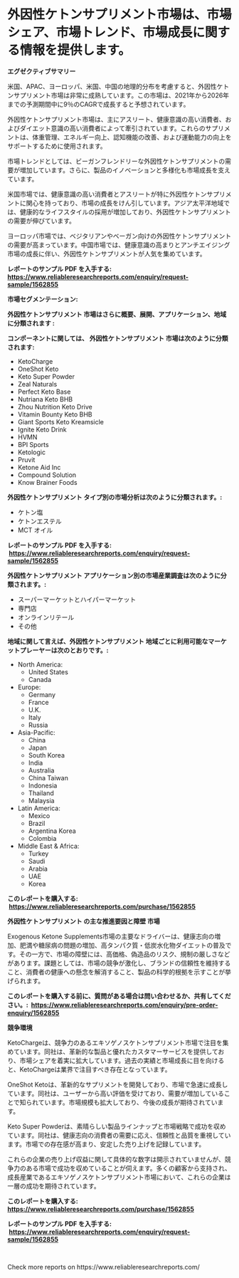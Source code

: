 <p><h1>外因性ケトンサプリメント市場は、市場シェア、市場トレンド、市場成長に関する情報を提供します。</h1></p><p><strong>エグゼクティブサマリー</strong></p>
<p><p>米国、APAC、ヨーロッパ、米国、中国の地理的分布を考慮すると、外因性ケトンサプリメント市場は非常に成熟しています。この市場は、2021年から2026年までの予測期間中に9％のCAGRで成長すると予想されています。</p><p>外因性ケトンサプリメント市場は、主にアスリート、健康意識の高い消費者、およびダイエット意識の高い消費者によって牽引されています。これらのサプリメントは、体重管理、エネルギー向上、認知機能の改善、および運動能力の向上をサポートするために使用されます。</p><p>市場トレンドとしては、ビーガンフレンドリーな外因性ケトンサプリメントの需要が増加しています。さらに、製品のイノベーションと多様化も市場成長を支えています。</p><p>米国市場では、健康意識の高い消費者とアスリートが特に外因性ケトンサプリメントに関心を持っており、市場の成長をけん引しています。アジア太平洋地域では、健康的なライフスタイルの採用が増加しており、外因性ケトンサプリメントの需要が伸びています。</p><p>ヨーロッパ市場では、ベジタリアンやベーガン向けの外因性ケトンサプリメントの需要が高まっています。中国市場では、健康意識の高まりとアンチエイジング市場の成長に伴い、外因性ケトンサプリメントが人気を集めています。</p></p>
<p><strong>レポートのサンプル PDF を入手する: <a href="https://www.reliableresearchreports.com/enquiry/request-sample/1562855">https://www.reliableresearchreports.com/enquiry/request-sample/1562855</a></strong></p>
<p><strong>市場セグメンテーション:</strong></p>
<p><strong> 外因性ケトンサプリメント 市場はさらに概要、展開、アプリケーション、地域に分類されます :</strong></p>
<p><strong>コンポーネントに関しては、 外因性ケトンサプリメント 市場は次のように分類されます: &nbsp;</strong></p>
<p><ul><li>KetoCharge</li><li>OneShot Keto</li><li>Keto Super Powder</li><li>Zeal Naturals</li><li>Perfect Keto Base</li><li>Nutriana Keto BHB</li><li>Zhou Nutrition Keto Drive</li><li>Vitamin Bounty Keto BHB</li><li>Giant Sports Keto Kreamsicle</li><li>Ignite Keto Drink</li><li>HVMN</li><li>BPI Sports</li><li>Ketologic</li><li>Pruvit</li><li>Ketone Aid Inc</li><li>Compound Solution</li><li>Know Brainer Foods</li></ul></p>
<p><strong> 外因性ケトンサプリメント タイプ別の市場分析は次のように分類されます。:</strong></p>
<p><ul><li>ケトン塩</li><li>ケトンエステル</li><li>MCT オイル</li></ul></p>
<p><strong>レポートのサンプル PDF を入手する: &nbsp;<a href="https://www.reliableresearchreports.com/enquiry/request-sample/1562855">https://www.reliableresearchreports.com/enquiry/request-sample/1562855</a></strong></p>
<p><strong> 外因性ケトンサプリメント アプリケーション別の市場産業調査は次のように分類されます。:</strong></p>
<p><ul><li>スーパーマーケットとハイパーマーケット</li><li>専門店</li><li>オンラインリテール</li><li>その他</li></ul></p>
<p><strong>地域に関して言えば、外因性ケトンサプリメント 地域ごとに利用可能なマーケットプレーヤーは次のとおりです。:</strong></p>
<p><ul>
    <li>
        North America:
        <ul>
            <li>United States</li>
            <li>Canada</li>
        </ul>
    </li>
    <li>
        Europe:
        <ul>
            <li>Germany</li>
            <li>France</li>
            <li>U.K.</li>
            <li>Italy</li>
            <li>Russia</li>
        </ul>
    </li>
    <li>
        Asia-Pacific:
        <ul>
            <li>China</li>
            <li>Japan</li>
            <li>South Korea</li>
            <li>India</li>
            <li>Australia</li>
            <li>China Taiwan</li>
            <li>Indonesia</li>
            <li>Thailand</li>
            <li>Malaysia</li>
        </ul>
    </li>
    <li>
        Latin America:
        <ul>
            <li>Mexico</li>
            <li>Brazil</li>
            <li>Argentina Korea</li>
            <li>Colombia</li>
        </ul>
    </li>
    <li>
        Middle East & Africa:
        <ul>
            <li>Turkey</li>
            <li>Saudi</li>
            <li>Arabia</li>
            <li>UAE</li>
            <li>Korea</li>
        </ul>
    </li>
    </ul></p>
<p><strong>このレポートを購入する: &nbsp;<a href="https://www.reliableresearchreports.com/purchase/1562855">https://www.reliableresearchreports.com/purchase/1562855</a></strong></p>
<p><strong>外因性ケトンサプリメント の主な推進要因と障壁 市場</strong></p>
<p><p>Exogenous Ketone Supplements市場の主要なドライバーは、健康志向の増加、肥満や糖尿病の問題の増加、高タンパク質・低炭水化物ダイエットの普及です。その一方で、市場の障壁には、高価格、偽造品のリスク、規制の厳しさなどがあります。課題としては、市場の競争が激化し、ブランドの信頼性を維持すること、消費者の健康への懸念を解消すること、製品の科学的根拠を示すことが挙げられます。</p></p>
<p><strong>このレポートを購入する前に、質問がある場合は問い合わせるか、共有してください。:&nbsp; <a href="https://www.reliableresearchreports.com/enquiry/pre-order-enquiry/1562855">https://www.reliableresearchreports.com/enquiry/pre-order-enquiry/1562855</a></strong></p>
<p><strong>競争環境</strong></p>
<p><p>KetoChargeは、競争力のあるエキソゲノスケトンサプリメント市場で注目を集めています。同社は、革新的な製品と優れたカスタマーサービスを提供しており、市場シェアを着実に拡大しています。過去の実績と市場成長に目を向けると、KetoChargeは業界で注目すべき存在となっています。</p><p>OneShot Ketoは、革新的なサプリメントを開発しており、市場で急速に成長しています。同社は、ユーザーから高い評価を受けており、需要が増加していることで知られています。市場規模も拡大しており、今後の成長が期待されています。</p><p>Keto Super Powderは、素晴らしい製品ラインナップと市場戦略で成功を収めています。同社は、健康志向の消費者の需要に応え、信頼性と品質を重視しています。市場での存在感が高まり、安定した売り上げを記録しています。</p><p>これらの企業の売り上げ収益に関して具体的な数字は開示されていませんが、競争力のある市場で成功を収めていることが伺えます。多くの顧客から支持され、成長産業であるエキソゲノスケトンサプリメント市場において、これらの企業は一層の成功を期待されています。</p></p>
<p><strong>このレポートを購入する: &nbsp; <a href="https://www.reliableresearchreports.com/purchase/1562855">https://www.reliableresearchreports.com/purchase/1562855</a></strong></p>
<p><strong>レポートのサンプル PDF を入手する: &nbsp;<a href="https://www.reliableresearchreports.com/enquiry/request-sample/1562855">https://www.reliableresearchreports.com/enquiry/request-sample/1562855</a></strong><strong></strong></p>
<p>&nbsp;</p>
<p>Check more reports on https://www.reliableresearchreports.com/</p>